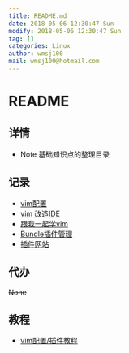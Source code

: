 ```yaml
---
title: README.md
date: 2018-05-06 12:30:47 Sun
modify: 2018-05-06 12:30:47 Sun
tag: []
categories: Linux
author: wmsj100
mail: wmsj100@hotmail.com
---
```


# README

## 详情
- Note 基础知识点的整理目录

## 记录
- [vim配置](http://www.cnblogs.com/witcxc/archive/2011/12/28/2304704.html)
- [vim 改造IDE](http://blog.csdn.net/wooin/article/details/1858917)
- [跟我一起学vim](http://blog.csdn.net/mergerly/article/details/51671890)
- [Bundle插件管理](http://blog.csdn.net/jiaolongdy/article/details/17889787)
- [插件网站](https://vimawesome.com/plugin/emmet-vim)

## 代办
~~None~~

## 教程
- [vim配置/插件教程](https://vimjc.com/archives/page/10/)
